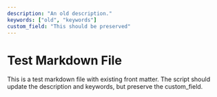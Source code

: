 ```yaml
---
description: "An old description."
keywords: ["old", "keywords"]
custom_field: "This should be preserved"
---
```


# Test Markdown File

This is a test markdown file with existing front matter.
The script should update the description and keywords, but preserve the custom_field.